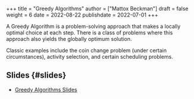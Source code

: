 +++
title = "Greedy Algorithms"
author = ["Mattox Beckman"]
draft = false
weight = 6
date = 2022-08-22
publishdate = 2022-07-01
+++

A Greedy Algorithm is a problem-solving approach that makes a locally optimal choice at each step.  There is a class of
problems where this approach also yields the globally optimum solution.

Classic examples include the coin change problem (under certain circumstances), activity selection, and certain
scheduling problems.


## Slides {#slides}

-   [Greedy Algorithms Slides](/slides/greedy-algorithms.pdf)
